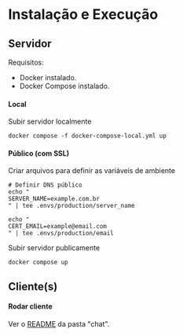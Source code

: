 # Instalação e Execução

## Servidor

Requisitos:
* Docker instalado.
* Docker Compose instalado.

#### Local

Subir servidor localmente
```
docker compose -f docker-compose-local.yml up
```

#### Público (com SSL)

Criar arquivos para definir as variáveis de ambiente

```
# Definir DNS público
echo "
SERVER_NAME=example.com.br
" | tee .envs/production/server_name

echo "
CERT_EMAIL=example@email.com
" | tee .envs/production/email
```

Subir servidor publicamente

```
docker compose up
```

## Cliente(s)

#### Rodar cliente

Ver o [README](chat/README.md) da pasta "chat".


